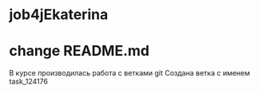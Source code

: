 # job4jEkaterina
# change README.md

В курсе производилась работа с ветками git
Создана ветка с именем task_124176